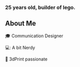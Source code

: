 ### 25 years old, builder of lego.


## About Me
:mortar_board: Communication Designer

💻: A bit Nerdy

:rocket: 3dPrint passionate
